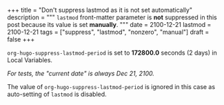 +++
title = "Don't suppress lastmod as it is not set automatically"
description = """
  `lastmod` front-matter parameter is **not** suppressed in this post
  because its value is set **manually**.
  """
date = 2100-12-21
lastmod = 2100-12-21
tags = ["suppress", "lastmod", "nonzero", "manual"]
draft = false
+++

`org-hugo-suppress-lastmod-period` is set to **172800.0** seconds (2
days) in Local Variables.

_For tests, the "current date" is always Dec 21, 2100._

The value of `org-hugo-suppress-lastmod-period` is ignored in this
case as auto-setting of `lastmod` is disabled.
